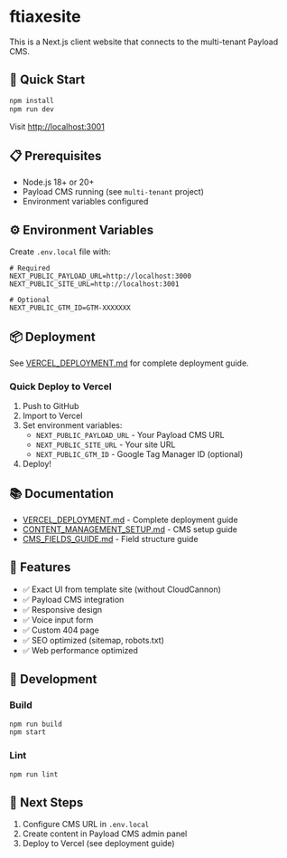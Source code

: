 # ftiaxesite

This is a Next.js client website that connects to the multi-tenant Payload CMS.

## 🚀 Quick Start

```bash
npm install
npm run dev
```

Visit [http://localhost:3001](http://localhost:3001)

## 📋 Prerequisites

- Node.js 18+ or 20+
- Payload CMS running (see `multi-tenant` project)
- Environment variables configured

## ⚙️ Environment Variables

Create `.env.local` file with:

```env
# Required
NEXT_PUBLIC_PAYLOAD_URL=http://localhost:3000
NEXT_PUBLIC_SITE_URL=http://localhost:3001

# Optional
NEXT_PUBLIC_GTM_ID=GTM-XXXXXXX
```

## 📦 Deployment

See [VERCEL_DEPLOYMENT.md](./VERCEL_DEPLOYMENT.md) for complete deployment guide.

### Quick Deploy to Vercel

1. Push to GitHub
2. Import to Vercel
3. Set environment variables:
   - `NEXT_PUBLIC_PAYLOAD_URL` - Your Payload CMS URL
   - `NEXT_PUBLIC_SITE_URL` - Your site URL
   - `NEXT_PUBLIC_GTM_ID` - Google Tag Manager ID (optional)
4. Deploy!

## 📚 Documentation

- [VERCEL_DEPLOYMENT.md](./VERCEL_DEPLOYMENT.md) - Complete deployment guide
- [CONTENT_MANAGEMENT_SETUP.md](./CONTENT_MANAGEMENT_SETUP.md) - CMS setup guide
- [CMS_FIELDS_GUIDE.md](./CMS_FIELDS_GUIDE.md) - Field structure guide

## 🎨 Features

- ✅ Exact UI from template site (without CloudCannon)
- ✅ Payload CMS integration
- ✅ Responsive design
- ✅ Voice input form
- ✅ Custom 404 page
- ✅ SEO optimized (sitemap, robots.txt)
- ✅ Web performance optimized

## 🔧 Development

### Build

```bash
npm run build
npm start
```

### Lint

```bash
npm run lint
```

## 📝 Next Steps

1. Configure CMS URL in `.env.local`
2. Create content in Payload CMS admin panel
3. Deploy to Vercel (see deployment guide)
